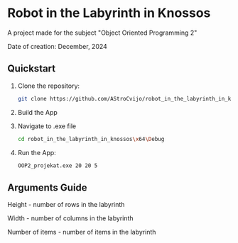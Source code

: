 # Robot in the Labyrinth in Knossos

A project made for the subject "Object Oriented Programming 2"

Date of creation: December, 2024

## Quickstart
1. Clone the repository:
    ```bash
    git clone https://github.com/AStroCvijo/robot_in_the_labyrinth_in_knossos.git
    ```

2. Build the App

3. Navigate to .exe file
    ```bash
    cd robot_in_the_labyrinth_in_knossos\x64\Debug
    ```

5. Run the App:
    ```bash
    OOP2_projekat.exe 20 20 5
    ```
    
## Arguments Guide
Height - number of rows in the labyrinth

Width - number of columns in the labyrinth

Number of items - number of items in the labyrinth
